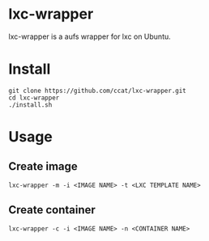# lxc-wrapper

lxc-wrapper is a aufs wrapper for lxc on Ubuntu.

# Install

```
git clone https://github.com/ccat/lxc-wrapper.git
cd lxc-wrapper
./install.sh
```

# Usage

## Create image

```
lxc-wrapper -m -i <IMAGE NAME> -t <LXC TEMPLATE NAME>
```

## Create container

```
lxc-wrapper -c -i <IMAGE NAME> -n <CONTAINER NAME>
```

